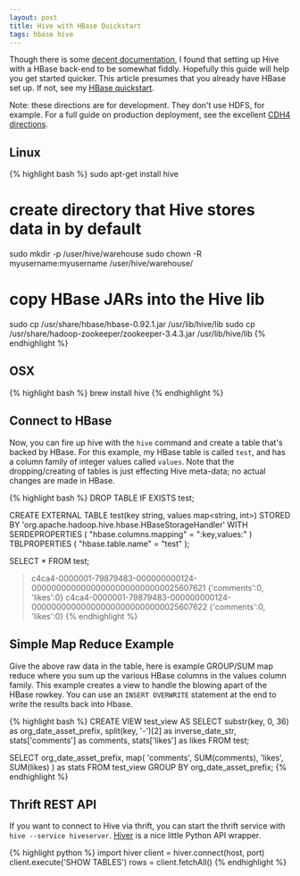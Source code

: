 ```yaml
---
layout: post
title: Hive with HBase Quickstart
tags: hbase hive
---
```


Though there is some [decent documentation](https://cwiki.apache.org/confluence/display/Hive/HBaseIntegration), I found that setting up Hive with a HBase back-end to be somewhat fiddly. Hopefully this guide will help you get started quicker. This article presumes that you already have HBase set up. If not, see my [HBase quickstart](http://chase-seibert.github.io/blog/2013/02/01/getting-starting-with-hbase-and-pig.html).

Note: these directions are for development. They don't use HDFS, for example. For a full guide on production deployment, see the excellent [CDH4 directions](http://www.cloudera.com/content/cloudera-content/cloudera-docs/CDH4/latest/CDH4-Installation-Guide/cdh4ig_topic_18.html).

## Linux

{% highlight bash %}
sudo apt-get install hive

# create directory that Hive stores data in by default
sudo mkdir -p /user/hive/warehouse
sudo chown -R myusername:myusername /user/hive/warehouse/

# copy HBase JARs into the Hive lib
sudo cp /usr/share/hbase/hbase-0.92.1.jar /usr/lib/hive/lib
sudo cp /usr/share/hadoop-zookeeper/zookeeper-3.4.3.jar /usr/lib/hive/lib
{% endhighlight %}

## OSX

{% highlight bash %}
brew install hive
{% endhighlight %}

## Connect to HBase

Now, you can fire up hive with the `hive` command and create a table that's backed by HBase. For this example, my HBase table is called `test`, and has a column family of integer values called `values`. Note that the dropping/creating of tables is just effecting Hive meta-data; no actual changes are made in HBase.

{% highlight bash %}
DROP TABLE IF EXISTS test;

CREATE EXTERNAL TABLE
    test(key string, values map<string, int>)
STORED BY
    'org.apache.hadoop.hive.hbase.HBaseStorageHandler'
WITH SERDEPROPERTIES (
    "hbase.columns.mapping" = ":key,values:"
    )
TBLPROPERTIES (
    "hbase.table.name" = "test"
    );

SELECT * FROM test;

>c4ca4-0000001-79879483-000000000124-000000000000000000000000000025607621 {'comments':0, 'likes':0}
>c4ca4-0000001-79879483-000000000124-000000000000000000000000000025607622 {'comments':0, 'likes':0}
{% endhighlight %}

## Simple Map Reduce Example

Give the above raw data in the table, here is example GROUP/SUM map reduce where you sum up the various HBase columns in the values column family. This example creates a view to handle the blowing apart of the HBase rowkey. You can use an `INSERT OVERWRITE` statement at the end to write the results back into Hbase.

{% highlight bash %}
CREATE VIEW
    test_view AS
SELECT
    substr(key, 0, 36) as org_date_asset_prefix,
    split(key, '-')[2] as inverse_date_str,
    stats['comments'] as comments,
    stats['likes'] as likes
FROM
    test;

SELECT
    org_date_asset_prefix,
    map(
      'comments', SUM(comments),
      'likes', SUM(likes)
    ) as stats
FROM
    test_view
GROUP BY
    org_date_asset_prefix;
{% endhighlight %}

## Thrift REST API

If you want to connect to Hive via thrift, you can start the thrift service with `hive --service hiveserver`. [Hiver](https://github.com/tebeka/hiver) is a nice little Python API wrapper.

{% highlight python %}
import hiver
client = hiver.connect(host, port)
client.execute('SHOW TABLES')
rows = client.fetchAll()
{% endhighlight %}
